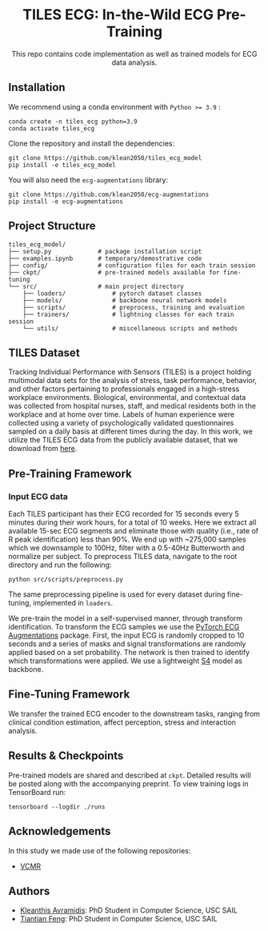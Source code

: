 

<div align="center">

# TILES ECG: In-the-Wild ECG Pre-Training
This repo contains code implementation as well as trained models for ECG data analysis.
  
</div>

## Installation

We recommend using a conda environment with ``Python >= 3.9`` :
```
conda create -n tiles_ecg python=3.9
conda activate tiles_ecg
```
Clone the repository and install the dependencies:
```
git clone https://github.com/klean2050/tiles_ecg_model
pip install -e tiles_ecg_model
```
You will also need the ``ecg-augmentations`` library:
```
git clone https://github.com/klean2050/ecg-augmentations
pip install -e ecg-augmentations
```

## Project Structure

```
tiles_ecg_model/
├── setup.py             # package installation script
├── examples.ipynb       # temporary/demostrative code
├── config/              # configuration files for each train session
├── ckpt/                # pre-trained models available for fine-tuning
└── src/                 # main project directory
    ├── loaders/             # pytorch dataset classes
    ├── models/              # backbone neural network models
    ├── scripts/             # preprocess, training and evaluation
    ├── trainers/            # lightning classes for each train session
    └── utils/               # miscellaneous scripts and methods
```

## TILES Dataset

Tracking Individual Performance with Sensors (TILES) is a project holding multimodal data sets for the analysis of stress, task performance, behavior, and other factors pertaining to professionals engaged in a high-stress workplace environments. Biological, environmental, and contextual data was collected from hospital nurses, staff, and medical residents both in the workplace and at home over time. Labels of human experience were collected using a variety of psychologically validated questionnaires sampled on a daily basis at different times during the day. In this work, we utilize the TILES ECG data from the publicly available dataset, that we download from [here](https://tiles-data.isi.edu/).

## Pre-Training Framework

### Input ECG data

Each TILES participant has their ECG recorded for 15 seconds every 5 minutes during their work hours, for a total of 10 weeks. Here we extract all available 15-sec ECG segments and eliminate those with quality (i.e., rate of R peak identification) less than 90%. We end up with ~275,000 samples which we downsample to 100Hz, filter with a 0.5-40Hz Butterworth and normalize per subject. To preprocess TILES data, navigate to the root directory and run the following:
```
python src/scripts/preprocess.py
```
The same preprocessing pipeline is used for every dataset during fine-tuning, implemented in ``loaders``.

We pre-train the model in a self-supervised manner, through transform identification. To transform the ECG samples we use the [PyTorch ECG Augmentations](https://github.com/klean2050/ecg-augmentations) package. First, the input ECG is randomly cropped to 10 seconds and a series of masks and signal transformations are randomly applied based on a set probability. The network is then trained to identify which transformations were applied. We use a lightweight [S4](https://github.com/HazyResearch/state-spaces) model as backbone.

## Fine-Tuning Framework

We transfer the trained ECG encoder to the downstream tasks, ranging from clinical condition estimation, affect perception, stress and interaction analysis.

## Results & Checkpoints

Pre-trained models are shared and described at ``ckpt``. Detailed results will be posted along with the accompanying preprint. To view training logs in TensorBoard run:
```
tensorboard --logdir ./runs
```

## Acknowledgements

In this study we made use of the following repositories:

* [VCMR](https://github.com/klean2050/VCMR)


## Authors
* [Kleanthis Avramidis](https://klean2050.github.io): PhD Student in Computer Science, USC SAIL
* [Tiantian Feng](https://github.com/tiantiaf0627): PhD Student in Computer Science, USC SAIL
